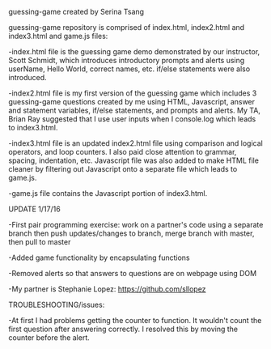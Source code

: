 guessing-game created by Serina Tsang

guessing-game repository is comprised of index.html, index2.html and index3.html and game.js files:

-index.html file is the guessing game demo demonstrated by our instructor, Scott Schmidt, which introduces introductory prompts and alerts using userName, Hello World, correct names, etc. if/else statements were also introduced.

-index2.html file is my first version of the guessing game which includes 3 guessing-game questions created by me using HTML, Javascript, answer and statement variables, if/else statements, and prompts and alerts. My TA, Brian Ray suggested that I use user inputs when I console.log which leads to index3.html.

-index3.html file is an updated index2.html file using comparison and logical operators, and loop counters. I also paid close attention to grammar, spacing, indentation, etc. Javascript file was also added to make HTML file cleaner by filtering out Javascript onto a separate file which leads to game.js.

-game.js file contains the Javascript portion of index3.html.

UPDATE 1/17/16

-First pair programming exercise: work on a partner's code using a separate branch then push updates/changes to branch, merge branch with master, then pull to master

-Added game functionality by encapsulating functions

-Removed alerts so that answers to questions are on webpage using DOM

-My partner is Stephanie Lopez: https://github.com/sllopez

TROUBLESHOOTING/issues:

-At first I had problems getting the counter to function. It wouldn't count the first question after answering correctly. I resolved this by moving the counter before the alert.
